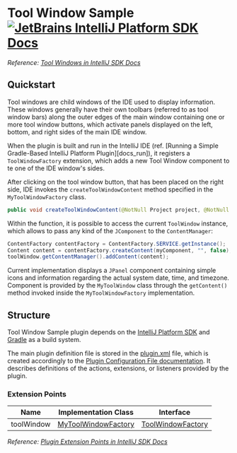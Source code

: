 # Tool Window Sample [![JetBrains IntelliJ Platform SDK Docs](https://jb.gg/badges/docs.svg)][docs]
*Reference: [Tool Windows in IntelliJ SDK Docs][docs:tool_windows]*

## Quickstart

Tool windows are child windows of the IDE used to display information. These windows generally have their own toolbars
(referred to as tool window bars) along the outer edges of the main window containing one or more tool window buttons,
which activate panels displayed on the left, bottom, and right sides of the main IDE window.

When the plugin is built and run in the IntelliJ IDE (ref. [Running a Simple Gradle-Based IntelliJ Platform Plugin][docs_run]),
it registers a `ToolWindowFactory` extension, which adds a new Tool Window component to te one of the IDE window's sides.

After clicking on the tool window button, that has been placed on the right side, IDE invokes the `createToolWindowContent`
method specified in the `MyToolWindowFactory` class.

```java
public void createToolWindowContent(@NotNull Project project, @NotNull ToolWindow toolWindow)
```

Within the function, it is possible to access the current `ToolWindow` instance, which allows to pass any kind
of the `JComponent` to the `ContentManager`:

```java
ContentFactory contentFactory = ContentFactory.SERVICE.getInstance();
Content content = contentFactory.createContent(myComponent, "", false);
toolWindow.getContentManager().addContent(content);
```

Current implementation displays a `JPanel` component containing simple icons and information regarding the actual
system date, time, and timezone. Component is provided by the `MyToolWindow` class through the `getContent()` method
invoked inside the `MyToolWindowFactory` implementation. 

## Structure

Tool Window Sample
plugin depends on the [IntelliJ Platform SDK][docs] and [Gradle][docs:gradle] as a build system.

The main plugin definition file is stored in the [plugin.xml][file:plugin.xml] file, which is created accordingly
to the [Plugin Configuration File documentation][docs:plugin.xml]. It describes definitions of the actions, extensions,
or listeners provided by the plugin.

### Extension Points

| Name       | Implementation Class                            | Interface                                  |
| ---------- | ----------------------------------------------- | ------------------------------------------ |
| toolWindow | [MyToolWindowFactory][file:MyToolWindowFactory] | [ToolWindowFactory][sdk:ToolWindowFactory] |

*Reference: [Plugin Extension Points in IntelliJ SDK Docs][docs:ep]*


[docs]: http://www.jetbrains.org/intellij/sdk/docs
[docs:actions]: https://www.jetbrains.org/intellij/sdk/docs/basics/action_system.html
[docs:tool_windows]: https://jetbrains.org/intellij/sdk/docs/user_interface_components/tool_windows.html
[docs:ep]: https://www.jetbrains.org/intellij/sdk/docs/basics/plugin_structure/plugin_extension_points.html
[docs:gradle]: https://www.jetbrains.org/intellij/sdk/docs/tutorials/build_system.html
[docs:plugin.xml]: https://www.jetbrains.org/intellij/sdk/docs/basics/plugin_structure/plugin_configuration_file.html
[docs:listeners]: https://jetbrains.org/intellij/sdk/docs/basics/plugin_structure/plugin_listeners.html

[file:plugin.xml]: ./src/main/resources/META-INF/plugin.xml
[file:MyToolWindowFactory]: ./src/main/java/org/intellij/sdk/toolWindow/MyToolWindowFactory.java

[sdk:ToolWindowFactory]: https://github.com/JetBrains/intellij-community/blob/master/platform/platform-api/src/com/intellij/openapi/wm/ToolWindowFactory.java
